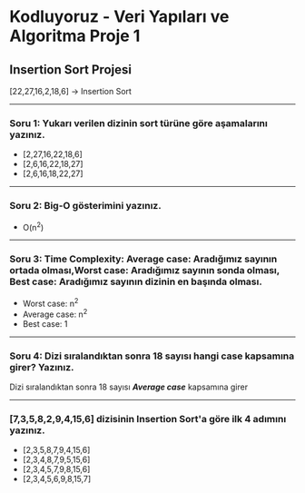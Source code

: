 # Kodluyoruz - Veri Yapıları ve Algoritma Proje 1
## Insertion Sort Projesi 

[22,27,16,2,18,6] -> Insertion Sort

-----

### Soru 1: Yukarı verilen dizinin sort türüne göre aşamalarını yazınız.

* [2,27,16,22,18,6]
* [2,6,16,22,18,27]
* [2,6,16,18,22,27]

-----

### Soru 2: Big-O gösterimini yazınız.

* O(n<sup>2</sup>)

-----

### Soru 3: Time Complexity: Average case: Aradığımız sayının ortada olması,Worst case: Aradığımız sayının sonda olması, Best case: Aradığımız sayının dizinin en başında olması.

* Worst case: n<sup>2</sup>
* Average case: n<sup>2</sup>
* Best case: 1

-----
 ### Soru 4: Dizi sıralandıktan sonra 18 sayısı hangi case kapsamına girer? Yazınız.

 Dizi sıralandıktan sonra 18 sayısı ***Average case*** kapsamına girer

-----
### [7,3,5,8,2,9,4,15,6] dizisinin Insertion Sort'a göre ilk 4 adımını yazınız.

* [2,3,5,8,7,9,4,15,6]
* [2,3,4,8,7,9,5,15,6]
* [2,3,4,5,7,9,8,15,6]
* [2,3,4,5,6,9,8,15,7]